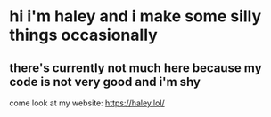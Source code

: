 # hi i'm haley and i make some silly things occasionally

## there's currently not much here because my code is not very good and i'm shy

come look at my website: https://haley.lol/
